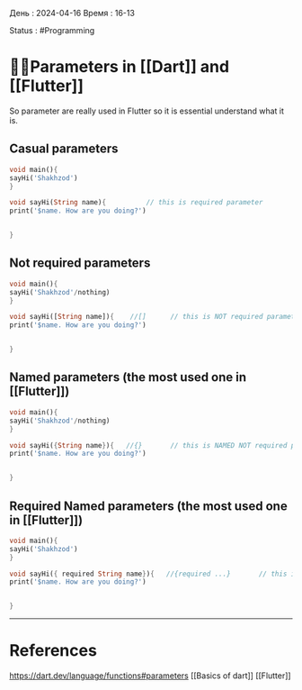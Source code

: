 День : 2024-04-16 
Время : 16-13

Status : #Programming  


# 👨‍💻Parameters in [[Dart]] and [[Flutter]] 

So parameter are really used in Flutter so it is essential understand what it is.

## Casual parameters
```dart
void main(){
sayHi('Shakhzod')
}

void sayHi(String name){          // this is required parameter
print('$name. How are you doing?')


}
```
## Not required parameters
```dart
void main(){
sayHi('Shakhzod'/nothing)
}

void sayHi([String name]){    //[]      // this is NOT required parameter
print('$name. How are you doing?')


}
```

## Named parameters (the most used one in [[Flutter]])
```dart
void main(){
sayHi('Shakhzod'/nothing)
}

void sayHi({String name}){   //{}       // this is NAMED NOT required parameter
print('$name. How are you doing?')


}
```
## Required Named parameters (the most used one in [[Flutter]])
```dart
void main(){
sayHi('Shakhzod')
}

void sayHi({ required String name}){   //{required ...}       // this is NAMED REQUIRED parameter
print('$name. How are you doing?')


}
```
---
# References

https://dart.dev/language/functions#parameters
[[Basics of dart]]
[[Flutter]] 